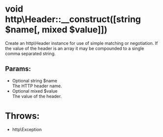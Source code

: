 # void http\Header::__construct([string $name[, mixed $value]])

Create an http\Header instance for use of simple matching or negotiation. If the value of the header is an array it may be compounded to a single comma separated string.

## Params:

* Optional string $name  
  The HTTP header name.
* Optional mixed $value  
  The value of the header.

# Throws: 

* http\Exception
